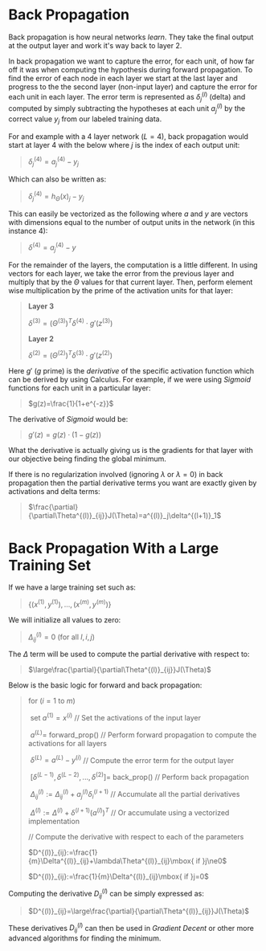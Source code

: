 # Back Propagation

Back propagation is how neural networks *learn*. They take the final output at the output layer and work it's way back to layer 2.

In back propagation we want to capture the error, for each unit, of how far off it was when computing the hypothesis during forward propagation. To find the error of each node in each layer we start at the last layer and progress to the the second layer (non-input layer) and capture the error for each unit in each layer. The error term is represented as $\delta^{(l)}_j$ (delta) and computed by simply subtracting the hypotheses at each unit $a^{(l)}_j$ by the correct value $y_j$ from our labeled training data.

For and example with a 4 layer network ($L=4$), back propagation would start at layer 4 with the below where $j$ is the index of each output unit:

> $\delta^{(4)}_j=a^{(4)}_j-y_j$

Which can also be written as:

> $\delta^{(4)}_j=h_\Theta(x)_j-y_j$

This can easily be vectorized as the following where $a$ and $y$ are vectors with dimensions equal to the number of output units in the network (in this instance $4$):

> $\delta^{(4)}=a^{(4)}_j-y$

For the remainder of the layers, the computation is a little different. In using vectors for each layer, we take the error from the previous layer and multiply that by the $\Theta$ values for that current layer. Then, perform element wise multiplication by the prime of the activation units for that layer:

> **Layer 3**
>
> $\delta^{(3)}=(\Theta^{(3)})^T\delta^{(4)}\cdot g\prime(z^{(3)})$
>
> **Layer 2**
>
> $\delta^{(2)}=(\Theta^{(2)})^T\delta^{(3)}\cdot g\prime(z^{(2)})$

Here $g\prime$ ($g$ prime) is the *derivative* of the specific activation function which can be derived by using Calculus. For example, if we were using *Sigmoid* functions for each unit in a particular layer:

> $g(z)=\frac{1}{1+e^{-z}}$

 The derivative of *Sigmoid* would be:

> $g\prime(z)=g(z)\cdot(1-g(z))$

What the derivative is actually giving us is the gradients for that layer with our objective being finding the global minimum.

If there is no regularization involved (ignoring $\lambda$ or $\lambda=0$) in back propagation then the partial derivative terms you want are exactly given by activations and delta terms:

> $\frac{\partial}{\partial\Theta^{(l)}_{ij}}J(\Theta)=a^{(l)}_j\delta^{(l+1)}_1$

# Back Propagation With a Large Training Set

If we have a large training set such as:

> $\{(x^{(1)},y^{(1)}),...,(x^{(m)},y^{(m)})\}$

We will initialize all values to zero:

> $\Delta^{(l)}_{ij}=0$ (for all $l, i, j$)

The $\Delta$ term will be used to compute the partial derivative with respect to:

> $\large\frac{\partial}{\partial\Theta^{(l)}_{ij}}J(\Theta)$

Below is the basic logic for forward and back propagation:

> for ($i=1$ to $m$)
>
> ​    set $a^{(1)}=x^{(i)}$ // Set the activations of the input layer
>
> ​    $a^{(L)}=$ forward_prop()  // Perform forward propagation to compute the activations for all layers
>
> ​    $\delta^{(L)}=a^{(L)}-y^{(i)}$ // Compute the error term for the output layer
>
> ​    $[\delta^{(L-1)},\delta^{(L-2)},...,\delta^{(2)}]=$ back_prop() // Perform back propagation
>
> ​    $\Delta^{(l)}_{ij}:=\Delta^{(l)}_{ij}+a^{(l)}_j\delta^{(l+1)}_i$ // Accumulate all the partial derivatives
>
> ​    $\Delta^{(l)}:=\Delta^{(l)}+\delta^{(l+1)}(a^{(l)})^T$  // Or accumulate using a vectorized implementation
>
> // Compute the derivative with respect to each of the parameters
>
> $D^{(l)}_{ij}:=\frac{1}{m}\Delta^{(l)}_{ij}+\lambda\Theta^{(l)}_{ij}\mbox{ if }j\ne0$
>
> $D^{(l)}_{ij}:=\frac{1}{m}\Delta^{(l)}_{ij}\mbox{ if }j=0$

Computing the derivative $D^{(l)}_{ij}$ can be simply expressed as:

> $D^{(l)}_{ij}=\large\frac{\partial}{\partial\Theta^{(l)}_{ij}}J(\Theta)$

These derivatives $D^{(l)}_{ij}$ can then be used in *Gradient Decent* or other more advanced algorithms for finding the minimum.